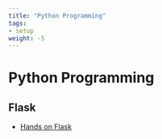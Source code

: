 ```yaml
---
title: "Python Programming"
tags:
- setup
weight: -5
---
```


# Python Programming

## Flask

* [Hands on Flask](notes/hands-on-flask.md)
